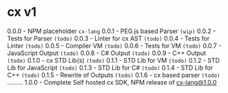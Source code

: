 cx v1
=====
0.0.0 - NPM placeholder `cx-lang`
0.0.1 - PEG.js based Parser `(wip)`
0.0.2 - Tests for Parser `(todo)`
0.0.3 - Linter for cx AST `(todo)`
0.0.4 - Tests for Linter `(todo)`
0.0.5 - Compiler VM `(todo)`
0.0.6 - Tests for VM `(todo)`
0.0.7 - JavaScript Output `(todo)`
0.0.8 - C# Output `(todo)`
0.0.9 - C++ Output `(todo)`
0.1.0 - cx STD Lib(s) `(todo)`
0.1.1 - STD Lib for VM `(todo)`
0.1.2 - STD Lib for JavaScript `(todo)`
0.1.3 - STD Lib for C# `(todo)`
0.1.4 - STD Lib for C++ `(todo)`
0.1.5 - Rewrite of Outputs `(todo)`
0.1.6 - cx based parser `(todo)`
.........
1.0.0 - Complete Self hosted cx SDK, NPM release of cx-lang@1.0.0
